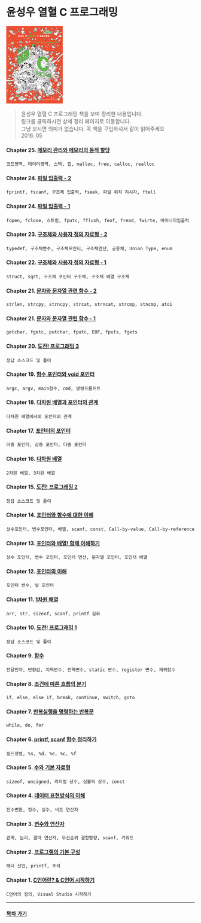 윤성우 열혈 C 프로그래밍
===
<img width="30%" height="30%" src="../img/열혈c.jpg"></img>

>윤성우 열혈 C 프로그래밍 책을 보며 정리한 내용입니다.<br/>
>링크를 클릭하시면 상세 정리 페이지로 이동합니다. <br/>
>그냥 보시면 의미가 없습니다. 꼭 책을 구입하셔서 같이 읽어주세요 <br/>
> 2016. 05 <br/>

#### Chapter 25. [메모리 관리와 메모리의 동적 할당](http://1ilsang.blog.me/220729256563)
```
코드영역, 데이터영역, 스택, 힙, malloc, free, calloc, realloc
```
#### Chapter 24. [파일 입출력 - 2](http://1ilsang.blog.me/220727892744)
```
fprintf, fscanf, 구조체 입출력, fseek, 파일 위치 지시자, ftell
```
#### Chapter 24. [파일 입출력 - 1](http://1ilsang.blog.me/220727823630)
```
fopen, fclose, 스트림, fputc, fflush, feof, fread, fwirte, 바이너리입출력
```
#### Chapter 23. [구조체와 사용자 정의 자료형 - 2](http://1ilsang.blog.me/220726434710)
```
typedef, 구조체변수, 구조체포인터, 구조체연산, 공용체, Union Type, enum
```
#### Chapter 22. [구조체와 사용자 정의 자료형 - 1](http://1ilsang.blog.me/220725489776)
```
struct, sqrt, 구조체 포인터 구조체, 구조체 배열 구조체
```
#### Chapter 21. [문자와 문자열 관련 함수 - 2](http://1ilsang.blog.me/220724364664)
```
strlen, strcpy, strncpy, strcat, strncat, strcmp, stncmp, atoi
```
#### Chapter 21. [문자와 문자열 관련 함수 - 1](http://1ilsang.blog.me/220723615376)
```
getchar, fgetc, putchar, fputc, EOF, fputs, fgets
```
#### Chapter 20. [도전! 프로그래밍 3](http://1ilsang.blog.me/220723420880)
```
정답 소스코드 및 풀이
```
#### Chapter 19. [함수 포인터와 void 포인터](http://1ilsang.blog.me/220722658709)
```
argc, argv, main함수, cmd, 명령프롬프트
```
#### Chapter 18. [다차원 배열과 포인터의 관계](http://1ilsang.blog.me/220722157009)
```
다차원 배열에서의 포인터의 관계
```
#### Chapter 17. [포인터의 포인터](http://1ilsang.blog.me/220721927814)
```
이중 포인터, 삼중 포인터, 다중 포인터
```
#### Chapter 16. [다차원 배열](http://1ilsang.blog.me/220721803868)
```
2차원 배열, 3차원 배열
```
#### Chapter 15. [도전! 프로그래밍 2](http://1ilsang.blog.me/220721757587)
```
정답 소스코드 및 풀이
```
#### Chapter 14. [포인터와 함수에 대한 이해](http://1ilsang.blog.me/220721718006)
```
상수포인터, 변수포인터, 배열, scanf, const, Call-by-value, Call-by-reference
```
#### Chapter 13. [포인터와 배열! 함께 이해하기](http://1ilsang.blog.me/220721246081)
```
상수 포인터, 변수 포인터, 포인터 연산, 문자열 포인터, 포인터 배열
```
#### Chapter 12. [포인터의 이해](http://1ilsang.blog.me/220721087490)
```
포인터 변수, 널 포인터
```
#### Chapter 11. [1차원 배열](http://1ilsang.blog.me/220720336462)
```
arr, str, sizeof, scanf, printf 심화
```
#### Chapter 10. [도전! 프로그래밍 1](http://1ilsang.blog.me/220720271981)
```
정답 소스코드 및 풀이
```
#### Chapter 9. [함수](http://1ilsang.blog.me/220715891777)
```
전달인자, 반환값, 지역변수, 전역변수, static 변수, register 변수, 재귀함수
```
#### Chapter 8. [조건에 따른 흐름의 분기](http://1ilsang.blog.me/220714404440)
```
if, else, else if, break, continue, switch, goto
```
#### Chapter 7. [반복실행을 명령하는 반복문](http://1ilsang.blog.me/220712545362)
```
while, do, for
```
#### Chapter 6. [printf, scanf 함수 정리하기](http://1ilsang.blog.me/220711616127)
```
필드정렬, %s, %d, %e, %c, %f
```
#### Chapter 5. [수와 기본 자료형](http://1ilsang.blog.me/220708337332)
```
sizeof, unsigned, 리터럴 상수, 심볼릭 상수, const
```
#### Chapter 4. [데이터 표현방식의 이해](http://1ilsang.blog.me/220707403101)
```
진수변환, 정수, 실수, 비트 연산자
```
#### Chapter 3. [변수와 연산자](http://1ilsang.blog.me/220707382923)
```
관계, 논리, 콤마 연산자, 우선순위 결합방향, scanf, 키워드
```
#### Chapter 2. [프로그램의 기본 구성](http://1ilsang.blog.me/220707365424)
```
헤더 선언, printf, 주석
```
#### Chapter 1. [C언어란? & C언어 시작하기](http://1ilsang.blog.me/220705493593)
```
C언어의 정의, Visual Studio 시작하기
```
- - -
#### [목차 가기](./../../../Study/)
